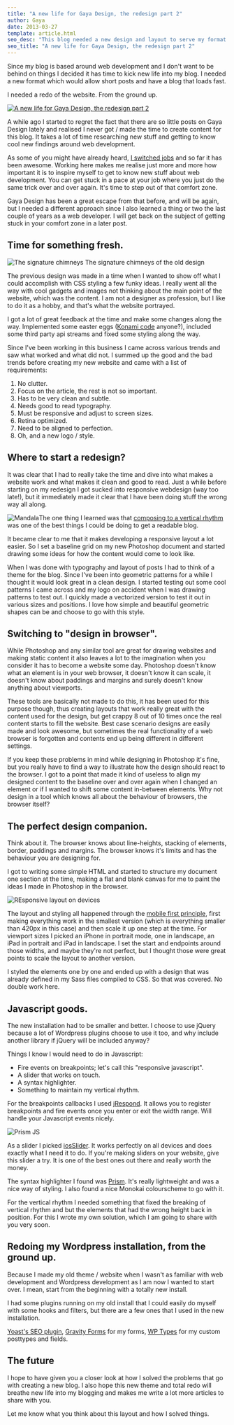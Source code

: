 ```yaml
---
title: "A new life for Gaya Design, the redesign part 2"
author: Gaya
date: 2013-03-27
template: article.html
seo_desc: "This blog needed a new design and layout to serve my format better. This post will explain what I did to redesign and rebuild the website. For the 2nd time."
seo_title: "A new life for Gaya Design, the redesign part 2"
---
```

Since my blog is based around web development and I don't want to be behind on things I decided it has time to kick new life into my blog. I needed a new format which would allow short posts and have a blog that loads fast.

I needed a redo of the website. From the ground up.

[![A new life for Gaya Design, the redesign part 2](/articles/a-new-life-for-gaya-design-the-redesign-part-2/a-new-life.jpg "A new life for Gaya Design, the redesign part 2")](/articles/a-new-life-for-gaya-design-the-redesign-part-2/)

<span class="more"></span>

A while ago I started to regret the fact that there are so little posts on Gaya Design lately and realised I never got / made the time to create content for this blog. It takes a lot of time researching new stuff and getting to know cool new findings around web development.

As some of you might have already heard, [I switched jobs](http://www.brandmerchandise.nl/2013/02/25/hello-merchandise-nl/) and so far it has been awesome. Working here makes me realise just more and more how important it is to inspire myself to get to know new stuff about web development. You can get stuck in a pace at your job where you just do the same trick over and over again. It's time to step out of that comfort zone.

Gaya Design has been a great escape from that before, and will be again, but I needed a different approach since I also learned a thing or two the last couple of years as a web developer. I will get back on the subject of getting stuck in your comfort zone in a later post.

Time for something fresh.
-------------------------

![The signature chimneys](/articles/a-new-life-for-gaya-design-the-redesign-part-2/the-signature-chimneys.jpg) The signature chimneys of the old design

The previous design was made in a time when I wanted to show off what I could accomplish with CSS styling a few funky ideas. I really went all the way with cool gadgets and images not thinking about the main point of the website, which was the content. I am not a designer as profession, but I like to do it as a hobby, and that's what the website portrayed.

I got a lot of great feedback at the time and make some changes along the way. Implemented some easter eggs ([Konami code](http://en.wikipedia.org/wiki/Konami_Code "Konami code") anyone?), included some third party api streams and fixed some styling along the way.

Since I've been working in this business I came across various trends and saw what worked and what did not. I summed up the good and the bad trends before creating my new website and came with a list of requirements:

1. <span style="line-height: 13px;">No clutter.</span>
2. Focus on the article, the rest is not so important.
3. Has to be very clean and subtle.
4. Needs good to read typography.
5. Must be responsive and adjust to screen sizes.
6. Retina optimized.
7. Need to be aligned to perfection.
8. Oh, and a new logo / style.

Where to start a redesign?
--------------------------

It was clear that I had to really take the time and dive into what makes a website work and what makes it clean and good to read. Just a while before starting on my redesign I got sucked into responsive webdesign (way too late!), but it immediately made it clear that I have been doing stuff the wrong way all along.

![Mandala](/articles/a-new-life-for-gaya-design-the-redesign-part-2/mandala.jpg)The one thing I learned was that [composing to a vertical rhythm](http://24ways.org/2006/compose-to-a-vertical-rhythm/ "Compose to a Vertical Rhythm") was one of the best things I could be doing to get a readable blog.

It became clear to me that it makes developing a responsive layout a lot easier. So I set a baseline grid on my new Photoshop document and started drawing some ideas for how the content would come to look like.

When I was done with typography and layout of posts I had to think of a theme for the blog. Since I've been into geometric patterns for a while I thought it would look great in a clean design. I started testing out some cool patterns I came across and my logo on accident when I was drawing patterns to test out. I quickly made a vectorized version to test it out in various sizes and positions. I love how simple and beautiful geometric shapes can be and choose to go with this style.

Switching to "design in browser".
---------------------------------

While Photoshop and any similar tool are great for drawing websites and making static content it also leaves a lot to the imagination when you consider it has to become a website some day. Photoshop doesn't know what an element is in your web browser, it doesn't know it can scale, it doesn't know about paddings and margins and surely doesn't know anything about viewports.

These tools are basically not made to do this, it has been used for this purpose though, thus creating layouts that work really great with the content used for the design, but get crappy 8 out of 10 times once the real content starts to fill the website. Best case scenario designs are easily made and look awesome, but sometimes the real functionality of a web browser is forgotten and contents end up being different in different settings.

If you keep these problems in mind while designing in Photoshop it's fine, but you really have to find a way to illustrate how the design should react to the browser. I got to a point that made it kind of useless to align my designed content to the baseline over and over again when I changed an element or if I wanted to shift some content in-between elements. Why not design in a tool which knows all about the behaviour of browsers, the browser itself?

The perfect design companion.
-----------------------------

Think about it. The browser knows about line-heights, stacking of elements, border, paddings and margins. The browser knows it's limits and has the behaviour you are designing for.

I got to writing some simple HTML and started to structure my document one section at the time, making a flat and blank canvas for me to paint the ideas I made in Photoshop in the browser.

![REsponsive layout on devices](/articles/a-new-life-for-gaya-design-the-redesign-part-2/responsive-devices.png)

The layout and styling all happened through the [mobile first principle](http://mobile.smashingmagazine.com/2011/05/02/a-user-centered-approach-to-mobile-design/ "Mobile first"), first making everything work in the smallest version (which is everything smaller than 420px in this case) and then scale it up one step at the time. For viewport sizes I picked an iPhone in portrait mode, one in landscape, an iPad in portrait and iPad in landscape. I set the start and endpoints around those widths, and maybe they're not perfect, but I thought those were great points to scale the layout to another version.

I styled the elements one by one and ended up with a design that was already defined in my Sass files compiled to CSS. So that was covered. No double work here.

Javascript goods.
-----------------

The new installation had to be smaller and better. I choose to use jQuery because a lot of Wordpress plugins choose to use it too, and why include another library if jQuery will be included anyway?

Things I know I would need to do in Javascript:

- <span style="line-height: 13px;">Fire events on breakpoints; let's call this "responsive javascript".</span>
- A slider that works on touch.
- A syntax highlighter.
- Something to maintain my vertical rhythm.

For the breakpoints callbacks I used [jRespond](https://github.com/ten1seven/jRespond "jRespond"). It allows you to register breakpoints and fire events once you enter or exit the width range. Will handle your Javascript events nicely.

![Prism JS](/articles/a-new-life-for-gaya-design-the-redesign-part-2/prism.jpg "Prism JS")

As a slider I picked [iosSlider](http://iosscripts.com/iosslider/ "iosSlider"). It works perfectly on all devices and does exactly what I need it to do. If you're making sliders on your website, give this slider a try. It is one of the best ones out there and really worth the money.

The syntax highlighter I found was [Prism](http://prismjs.com/ "Prism"). It's really lightweight and was a nice way of styling. I also found a nice Monokai colourscheme to go with it.

For the vertical rhythm I needed something that fixed the breaking of vertical rhythm and but the elements that had the wrong height back in position. For this I wrote my own solution, which I am going to share with you very soon.

Redoing my Wordpress installation, from the ground up.
------------------------------------------------------

Because I made my old theme / website when I wasn't as familiar with web development and Wordpress development as I am now I wanted to start over. I mean, start from the beginning with a totally new install.

I had some plugins running on my old install that I could easily do myself with some hooks and filters, but there are a few ones that I used in the new installation.

[Yoast's SEO plugin](http://yoast.com/wordpress/seo/ "Yoast Wordpress SEO plugin"), [Gravity Forms](http://www.gravityforms.com/ "Gravity Forms") for my forms, [WP Types](http://wp-types.com/ "WP Types") for my custom posttypes and fields.

The future
----------

I hope to have given you a closer look at how I solved the problems that go with creating a new blog. I also hope this new theme and total redo will breathe new life into my blogging and makes me write a lot more articles to share with you.

Let me know what you think about this layout and how I solved things.